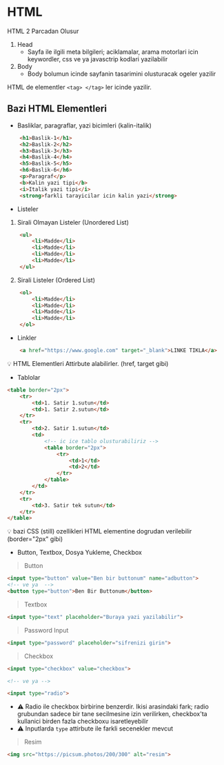 # HTML

HTML 2 Parcadan Olusur

1. Head
    - Sayfa ile ilgili meta bilgileri; aciklamalar, arama motorlari icin keywordler, css ve ya javasctrip kodlari yazilabilir
2. Body
    - Body bolumun icinde sayfanin tasarimini olusturacak ogeler yazilir

HTML de elementler `<tag> </tag>` ler icinde yazilir.

## Bazi HTML Elementleri

- Basliklar, paragraflar, yazi bicimleri (kalin-italik)

```HTML
    <h1>Baslik-1</h1>
    <h2>Baslik-2</h2>
    <h3>Baslik-3</h3>
    <h4>Baslik-4</h4>
    <h5>Baslik-5</h5>
    <h6>Baslik-6</h6>
    <p>Paragraf</p>
    <b>Kalin yazi tipi</b>
    <i>Italik yazi tipi</i>
    <strong>farkli tarayicilar icin kalin yazi</strong>
```

- Listeler

1. Sirali Olmayan Listeler (Unordered List)

```HTML
    <ul>
        <li>Madde</li>
        <li>Madde</li>
        <li>Madde</li>
        <li>Madde</li>
    </ul>
```

2. Sirali Listeler (Ordered List)

```HTML
    <ol>
        <li>Madde</li>
        <li>Madde</li>
        <li>Madde</li>
        <li>Madde</li>
    </ol>
```

- Linkler

```HTML
    <a href="https://www.google.com" target="_blank">LINKE TIKLA</a>
```

:bulb: HTML Elementleri Attirbute alabilirler. (href, target gibi)

- Tablolar

```HTML
<table border="2px">
    <tr>
        <td>1. Satir 1.sutun</td>
        <td>1. Satir 2.sutun</td>
    </tr>
    <tr>
        <td>2. Satir 1.sutun</td>
        <td>
            <!-- ic ice tablo olusturabiliriz -->
            <table border="2px">
                <tr>
                    <td>1</td>
                    <td>2</td>
                </tr>
            </table>
        </td>
    </tr>
    <tr>
        <td>3. Satir tek sutun</td>
    </tr>
</table>
```

:bulb: bazi CSS (still) ozellikleri HTML elementine dogrudan verilebilir (border="2px" gibi)

- Button, Textbox, Dosya Yukleme, Checkbox

>Button

```HTML
<input type="button" value="Ben bir buttonum" name="adbutton">
<!-- ve ya  -->
<button type="button">Ben Bir Buttonum</button>
```

>Textbox

```HTML
<input type="text" placeholder="Buraya yazi yazilabilir">
```

>Password Input

```HTML
<input type="password" placeholder="sifrenizi girin">
```

>Checkbox

```HTML
<input type="checkbox" value="checkbox">

<!-- ve ya -->

<input type="radio">
```

- :warning: Radio ile checkbox birbirine benzerdir. Ikisi arasindaki fark; radio grubundan  sadece bir tane secilmesine izin verilirken, checkbox'ta kullanici birden fazla checkboxu isaretleyebilir
- :warning: Inputlarda `type` attirbute ile farkli secenekler mevcut

> Resim

```HTML
<img src="https://picsum.photos/200/300" alt="resim">
```
